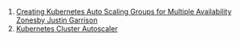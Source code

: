 
1. [Creating Kubernetes Auto Scaling Groups for Multiple Availability Zonesby Justin Garrison](https://aws.amazon.com/blogs/containers/amazon-eks-cluster-multi-zone-auto-scaling-groups/)
1. [Kubernetes Cluster Autoscaler](https://aws.github.io/aws-eks-best-practices/cluster-autoscaling/)